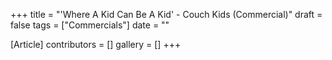 +++
title = "'Where A Kid Can Be A Kid' - Couch Kids (Commercial)"
draft = false
tags = ["Commercials"]
date = ""

[Article]
contributors = []
gallery = []
+++